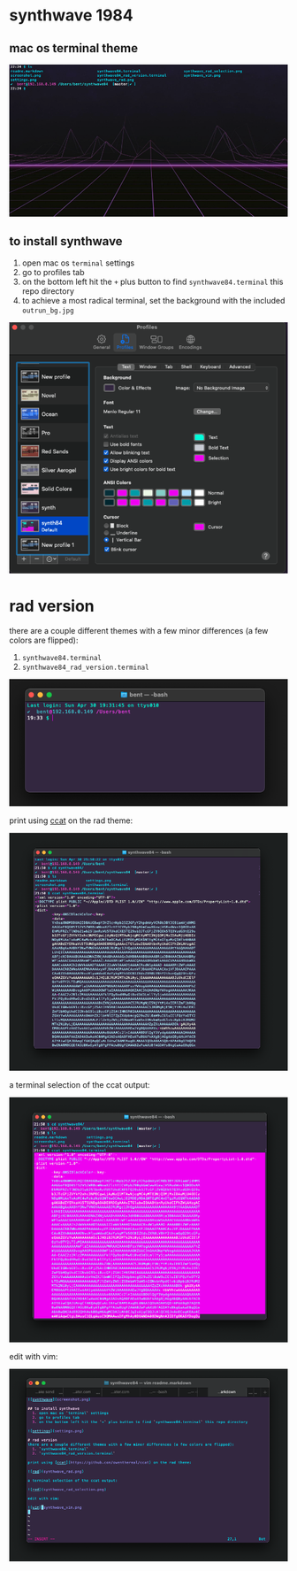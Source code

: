 # synthwave 1984
## mac os terminal theme

![synthwave_rad](rad_bg_preview.png)

## to install synthwave
  1. open mac os `terminal` settings
  2. go to profiles tab
  3. on the bottom left hit the `+` plus button to find `synthwave84.terminal` this repo directory
  4. to achieve a most radical terminal, set the background with the included `outrun_bg.jpg`

![settings](settings.png)

# rad version
there are a couple different themes with a few minor differences (a few colors are flipped):
  1. `synthwave84.terminal`
  2. `synthwave84_rad_version.terminal`

![synthwave](screenshot.png)

print using [ccat](https://github.com/owenthereal/ccat) on the rad theme:

![rad](synthwave_rad.png)

a terminal selection of the ccat output:

![rad](synthwave_rad_selection.png)

edit with vim:

![vim](synthwave_vim.png)

